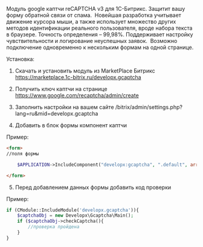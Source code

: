 Модуль google каптчи reCAPTCHA v3 для 1С-Битрикс. Защитит вашу форму обратной связи от спама.
﻿
Новейшая разработка учитывает движение курсора мыши, а также использует множество других методов идентификации
реального пользователя, вроде набора текста в браузере. Точность определения – 99,98%.
Поддерживает настройку чувствительности и логирование неуспешных заявок.
﻿
Возможно подключение одновременно к нескольким формам на одной странице.

Установка:
1) Скачать и установить модуль из MarketPlace Битрикс https://marketplace.1c-bitrix.ru/developx.gcaptcha

2) Получить ключ каптчи на странице https://www.google.com/recaptcha/admin/create

3) Заполнить настройки на вашем сайте /bitrix/admin/settings.php?lang=ru&mid=developx.gcaptcha

4) Добавить в блок формы компонент каптчи

Пример: 
```html
<form>
//поля формы
```
```php
    $APPLICATION->IncludeComponent("developx:gcaptcha", ".default", array(), false);
```
```html
</form>
```

5) Перед добавлением данных формы добавить код проверки

Пример: 
```php
if (CModule::IncludeModule('developx.gcaptcha')){
    $captchaObj = new Developx\Gcaptcha\Main();
    if ($captchaObj->checkCaptcha(){
        //проверка пройдена
    }
}
```
